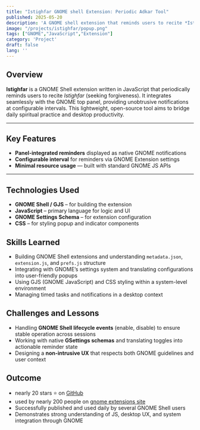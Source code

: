 ```yaml
---
title: "Istighfar GNOME shell Extension: Periodic Adkar Tool"
published: 2025-05-20
description: 'A GNOME shell extension that reminds users to recite *Istighfar* at regular intervals, built with JavaScript and leveraging GNOME native UI.'
image: "/projects/istighfar/popup.png" 
tags: ["GNOME","JavaScript","Extension"]
category: 'Project'
draft: false 
lang: ''
---
```


## Overview

**Istighfar** is a GNOME Shell extension written in JavaScript that periodically reminds users to recite *Istighfar* (seeking forgiveness). It integrates seamlessly with the GNOME top panel, providing unobtrusive notifications at configurable intervals. This lightweight, open-source tool aims to bridge daily spiritual practice and desktop productivity.

---

## Key Features

- **Panel-integrated reminders** displayed as native GNOME notifications  
- **Configurable interval** for reminders via GNOME Extension settings  
- **Minimal resource usage** — built with standard GNOME JS APIs  

---

## Technologies Used

- **GNOME Shell / GJS** – for building the extension  
- **JavaScript** – primary language for logic and UI  
- **GNOME Settings Schema** – for extension configuration  
- **CSS** – for styling popup and indicator components


## Skills Learned

- Building GNOME Shell extensions and understanding `metadata.json`, `extension.js`, and `prefs.js` structure  
- Integrating with GNOME’s settings system and translating configurations into user-friendly popups  
- Using GJS (GNOME JavaScript) and CSS styling within a system-level environment  
- Managing timed tasks and notifications in a desktop context


## Challenges and Lessons

- Handling **GNOME Shell lifecycle events** (enable, disable) to ensure stable operation across sessions  
- Working with native **GSettings schemas** and translating toggles into actionable reminder state  
- Designing a **non-intrusive UX** that respects both GNOME guidelines and user context  


## Outcome

- nearly 20 stars ⭐ on [GitHub](https://github.com/L4z3x/Istighfar-gnome-extension)  
- used by nearly 200 people on [gnome extensions site](https://extensions.gnome.org/extension/7902/istighfar/)
- Successfully published and used daily by several GNOME Shell users  
- Demonstrates strong understanding of JS, desktop UX, and system integration through GNOME

